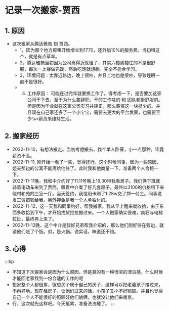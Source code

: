 # 记录一次搬家-贾西

## 1. 原因
 
- 这次搬家从腾达雅苑 到 贾西。
  - 1，因为那个地方房租开始增长到1770，还外加10%的服务费。当初租这个，就是有点草率。
  - 2，腾达雅苑当初因为公司离得近就租了，其实六楼阁楼住的不是很舒服，每次一上楼做完饭，然后吃饱就想躺。完全不适合学习。
  - 3，环境问题：太靠近路边，晚上很吵，并且工地也是很吵，导致睡眠一直不是很好。
  - 4. 工作原因： 可能在过完年就要换工作了。得考虑一下，是否要加这家公司干下去，至于为什么要辞职。干的工作啥的 和 团队都挺舒服的。但是因为毕业就在这家公司实习并转正，那么薪资这一块挺少的。并且现在自己家还多了一个小宝宝，需要去更大的平台发展，也需要至少`1w+`薪资来维持生活。

## 2. 搬家经历

- 2022-11-10，有想法搬走。当初考虑搬去，找个单人卧室，小一点那种。毕竟薪资不高。
- 2022-11-11, 刚开始一看了一些，觉得还行。这个时候同事，因为一些原因，姐夫那边的公寓不能再给他住了。此时我和他商量一下。准备两个人合租一下。
- 2022-11-11晚，我和中介约好了11.11号晚上19.30带我看房子。我们俩下班就骑着电动车来到了贾西。跟着中介看了好几套房子，最终以3100的价格租下来晓村和苑的三室一厅。当天签约，我信用卡刷了1.28w交了押一付三。同事说发工资把钱给我，另外押金是我一个人单独付的。
- 2022-11-12，这一天我和同事约好，帮我搬家。我从早上醒来就收拾，由于东西多收拾到下午，才开始找货拉拉搬过来。一个人搬家确实很难，疯狂与电梯拉扯，最终弄上来了。
- 2022-11-12晚，这个中介是我好兄弟帮我介绍的，那么他们刚好住在旁边，就请他们吃了个饭。对，是火锅。说实话，味道还不错。


## 3. 心得
:::tip
- 不知道下次搬家会是因为什么原因，但是真的有一种很浓的漂泊感。什么时候才能回老家找到一份合适的工作的呢
- 搬家整个人都很累，很想买个属于自己的房子，这样可以把老婆孩子接过来，不再异地。现在租房子，让他们过来的话，小孩子又小不好照顾。并且也觉得自己一个人不能很好的照顾好他们娘俩，也就没让他们来南京。
- 行，这次就先这样吧。今天挺累，准备洗洗睡了。
:::
